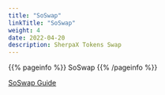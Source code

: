 ```yaml
---
title: "SoSwap"
linkTitle: "SoSwap"
weight: 4
date: 2022-04-20
description: SherpaX Tokens Swap 
---
```


{{% pageinfo %}}
SoSwap
{{% /pageinfo %}}

[SoSwap Guide](https://soswap-finance.gitbook.io/soswap/)

